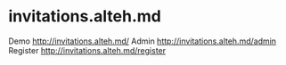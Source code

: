 # invitations.alteh.md

Demo http://invitations.alteh.md/
Admin http://invitations.alteh.md/admin
Register http://invitations.alteh.md/register
